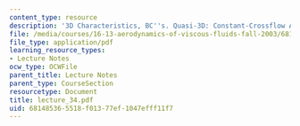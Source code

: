 ```yaml
---
content_type: resource
description: '3D Characteristics, BC''s. Quasi-3D: Constant-Crossflow Approximation'
file: /media/courses/16-13-aerodynamics-of-viscous-fluids-fall-2003/681485365518f01377ef1047efff11f7_lecture_34.pdf
file_type: application/pdf
learning_resource_types:
- Lecture Notes
ocw_type: OCWFile
parent_title: Lecture Notes
parent_type: CourseSection
resourcetype: Document
title: lecture_34.pdf
uid: 68148536-5518-f013-77ef-1047efff11f7
---
```

